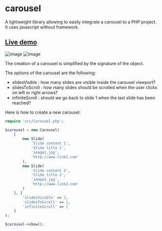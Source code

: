 # carousel

A lightweight library allowing to easily integrate a carousel to a PHP project. It uses javascript without framework.

## [Live demo](http://phpstack-749317-2526854.cloudwaysapps.com/)

![image](https://user-images.githubusercontent.com/45925914/176817156-0a8c9f76-611b-49cb-a5db-33effb0045dd.png)
![image](https://user-images.githubusercontent.com/45925914/176817142-3a8b020b-8c06-4f4d-9bb6-311b32631006.png)

The creation of a carousel is simplified by the signature of the object.

The options of the carousel are the following:
- slidesVisible : how many slides are visible inside the carousel viewport?
- slidesToScroll : how many slides should be scrolled when the user clicks on left or right arrows?
- infiniteScroll : should we go back to slide 1 when the last slide has been reached?

Here is how to create a new carousel:

```php
require 'src/Carousel.php';

$carousel = new Carousel(
    [
        new Slide(
            'Slide content 1',
            'Slide title 1',
            'image1.jpg',
            'http://www.link1.com'
        ),
        new Slide(
            'Slide content 2',
            'Slide title 2',
            'image2.jpg',
            'http://www.link2.com'
        )
    ], [
        'slidesVisible' => 2,
        'slidesToScroll' => 1,
        'infiniteScroll' => 1
    ]
);

$carousel->show();
```

